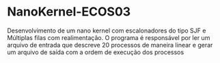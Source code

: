 # NanoKernel-ECOS03
Desenvolvimento de um nano kernel com escalonadores do tipo SJF e Múltiplas filas com realimentação. O programa é responsável por ler um arquivo de entrada que descreve 20 processos de maneira linear e gerar um arquivo de saída com a ordem de execução dos processos
